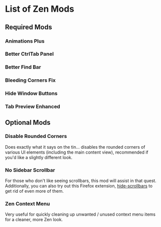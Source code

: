 # List of Zen Mods

## Required Mods

### Animations Plus

### Better CtrlTab Panel

### Better Find Bar

### Bleeding Corners Fix

### Hide Window Buttons

### Tab Preview Enhanced

## Optional Mods

### Disable Rounded Corners

Does exactly what it says on the tin... disables the rounded corners of various UI
elements (including the main content view), recommended if you'd like a slightly
different look.

### No Sidebar Scrollbar

For those who don't like seeing scrollbars, this mod will assist in that quest. Additionally,
you can also try out this Firefox extension, [hide-scrollbars](https://addons.mozilla.org/en-US/firefox/addon/hide-scrollbars/) to get rid of even more of them.

### Zen Context Menu

Very useful for quickly cleaning up unwanted / unused context menu items for a
cleaner, more Zen look.
